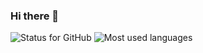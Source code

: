 ### Hi there 👋
<img src="https://github-readme-stats.vercel.app/api?username=gustavogonc&show_icons=true&theme=radical" alt="Status for GitHub" /> <img src="https://github-readme-stats.vercel.app/api/top-langs/?username=gustavogonc&layout=compact" alt="Most used languages" />
<!--
**gustavogonc/gustavogonc** is a ✨ _special_ ✨ repository because its `README.md` (this file) appears on your GitHub profile.

Here are some ideas to get you started:

- 🔭 I’m currently working on ...
- 🌱 I’m currently learning ...
- 👯 I’m looking to collaborate on ...
- 🤔 I’m looking for help with ...
- 💬 Ask me about ...
- 📫 How to reach me: ...
- 😄 Pronouns: ...
- ⚡ Fun fact: ...
-->
